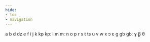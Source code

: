 ```yaml
---
hide:
- toc
- navigation
---
```

a
b
d
dz
e
f
i
j
k
kp
kpː
l
m
mː
n
o
p
r
s
t
ts
u
v
w
x
ɔ
ɛ
ɡ
ɡb
ɡbː
ɣ
β̞
θ
